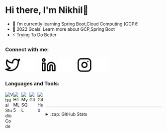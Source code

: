 # Hi there, I'm Nikhil👋 

- 🌱 I’m currently learning Spring Boot,Cloud Computing (GCP)!!
- 🥅 2022 Goals: Learn more about GCP,Spring Boot
- ⚡ Trying To Do Better

### Connect with me:

[![website](./img/twitter-light.svg)](https://twitter.com/Nikhil_M2000#gh-light-mode-only)
[![website](./img/twitter-dark.svg)](https://twitter.com/Nikhil_M2000#gh-dark-mode-only)
&nbsp;&nbsp;
[![website](./img/linkedin-light.svg)](https://www.linkedin.com/in/nikhil-m-07ba321ba#gh-light-mode-only)
[![website](./img/linkedin-dark.svg)](https://www.linkedin.com/in/nikhil-m-07ba321ba#gh-dark-mode-only)
&nbsp;&nbsp;
[![website](./img/instagram-light.svg)](https://instagram.com/ig__nikhilm#gh-light-mode-only)
[![website](./img/instagram-dark.svg)](https://https://instagram.com/ig__nikhilm#gh-dark-mode-only)

### Languages and Tools:

<img align="left" alt="Visual Studio Code" width="26px" src="https://cdn.jsdelivr.net/gh/devicons/devicon/icons/vscode/vscode-original.svg"/>
<img align="left" alt="HTML5" width="26px" src="https://cdn.jsdelivr.net/gh/devicons/devicon/icons/html5/html5-original.svg" />
<img align="left" alt="MySQL" width="26px" src="https://cdn.jsdelivr.net/gh/devicons/devicon/icons/mysql/mysql-original.svg" />
<img align="left" alt="Git" width="26px" src="https://cdn.jsdelivr.net/gh/devicons/devicon/icons/git/git-original.svg"  />
<img align="left" alt="GitHub" width="26px" src="https://user-images.githubusercontent.com/3369400/139447912-e0f43f33-6d9f-45f8-be46-2df5bbc91289.png" />

<br />
<br />

---

<details>
  <summary>:zap: GitHub Stats</summary>
  <img align="left" alt="Nikhil M's GitHub Stats" src="https://github-readme-stats.vercel.app/api?username=Nikhilm2000&show_icons=true&hide_border=false&title_color=ff652f&icon_color=FFE400&bg_color=09131B&text_color=ffffff&border_color=0c1a25" />

</details>

